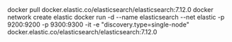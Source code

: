 ##
docker pull docker.elastic.co/elasticsearch/elasticsearch:7.12.0
docker network create elastic
docker run -d  --name elasticsearch --net elastic -p 9200:9200 -p 9300:9300 -it -e "discovery.type=single-node" docker.elastic.co/elasticsearch/elasticsearch:7.12.0
